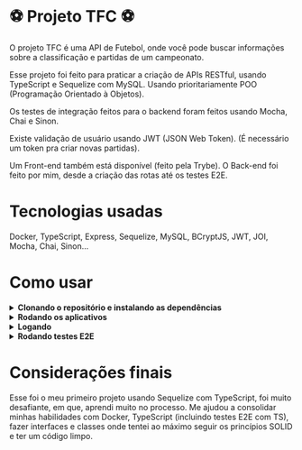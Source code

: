 # ⚽ Projeto TFC ⚽

O projeto TFC é uma API de Futebol, onde você pode buscar informações sobre a classificação e partidas de um campeonato.

Esse projeto foi feito para praticar a criação de APIs RESTful, usando TypeScript e Sequelize com MySQL. Usando prioritariamente POO (Programação Orientado à Objetos).

Os testes de integração feitos para o backend foram feitos usando Mocha, Chai e Sinon.

Existe validação de usuário usando JWT (JSON Web Token). (É necessário um token pra criar novas partidas).

Um Front-end também está disponível (feito pela Trybe).
O Back-end foi feito por mim, desde a criação das rotas até os testes E2E.

# Tecnologias usadas

Docker, TypeScript, Express, Sequelize, MySQL, BCryptJS, JWT, JOI, Mocha, Chai, Sinon...

# Como usar

<details>
  <summary><strong>Clonando o repositório e instalando as dependências</strong></summary>

- `git clone git@github.com:joao-pasip/tfc-project.git`
- `cd tfc-project`
- `npm install`

</details>

<details>
  <summary><strong>Rodando os aplicativos</strong></summary>

- `npm run compose:up:dev`
  - pra começar a aplicação, (front e back) usando docker compose.
- Copiar as informações do arquivo .env.example e criar um .env na pasta de backend
- O Front-end pode ser acessado aqui: http://localhost:3000

</details>

<details>
  <summary><strong>Logando</strong></summary>

- Credenciais de login com poderes de admin (para propósitos de teste).
  - email: `admin@admin.com`
  - senha: `secret_admin`

</details>

<details>
  <summary><strong>Rodando testes E2E</strong></summary>

- Entrar na pasta de backend: `cd app && cd backend`
  - para rodar os testes de integração do Back-end
  - `npm test`

</details>

# Considerações finais

Esse foi o meu primeiro projeto usando Sequelize com TypeScript, foi muito desafiante, em que, aprendi muito no processo. Me ajudou a consolidar minhas habilidades com Docker, TypeScript (incluindo testes E2E com TS), fazer interfaces e classes onde tentei ao máximo seguir os princípios SOLID e ter um código limpo.
